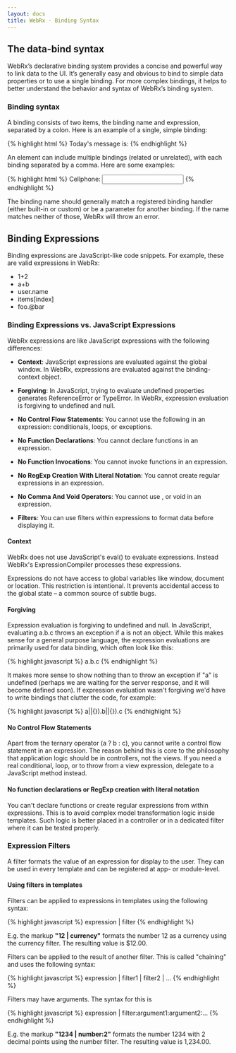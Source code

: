 ```yaml
---
layout: docs
title: WebRx - Binding Syntax
---
```

## The data-bind syntax

WebRx’s declarative binding system provides a concise and powerful way to link data to the UI. It’s generally easy and obvious to bind to simple data properties or to use a single binding. For more complex bindings, it helps to better understand the behavior and syntax of WebRx’s binding system.

### Binding syntax

A binding consists of two items, the binding name and expression, separated by a colon. Here is an example of a single, simple binding:

{% highlight html %}
Today's message is: <span data-bind="text: myMessage"></span>
{% endhighlight %} 

An element can include multiple bindings (related or unrelated), with each binding separated by a comma. Here are some examples:
 
{% highlight html %}
Cellphone: <input data-bind="value: cellphoneNumber, enabled: hasCellphone" />
{% endhighlight %} 

The binding name should generally match a registered binding handler (either built-in or custom) or be a parameter for another binding. If the name matches neither of those, WebRx will throw an error.

## Binding Expressions

Binding expressions are JavaScript-like code snippets. For example, these are valid expressions in WebRx:

- 1+2
- a+b
- user.name
- items[index]
- foo.@bar

### Binding Expressions vs. JavaScript Expressions

WebRx expressions are like JavaScript expressions with the following differences:

- **Context**: JavaScript expressions are evaluated against the global window. In WebRx, expressions are evaluated against the binding-context object.

- **Forgiving**: In JavaScript, trying to evaluate undefined properties generates ReferenceError or TypeError. In WebRx, expression evaluation is forgiving to undefined and null.

- **No Control Flow Statements**: You cannot use the following in an expression: conditionals, loops, or exceptions.

- **No Function Declarations**: You cannot declare functions in an expression.

- **No Function Invocations**: You cannot invoke functions in an expression.

- **No RegExp Creation With Literal Notation**: You cannot create regular expressions in an expression.

- **No Comma And Void Operators**: You cannot use , or void in an expression.

- **Filters**: You can use filters within expressions to format data before displaying it.


#### Context

WebRx does not use JavaScript's eval() to evaluate expressions. Instead WebRx's ExpressionCompiler processes these expressions.

Expressions do not have access to global variables like window, document or location. This restriction is intentional. It prevents accidental access to the global state – a common source of subtle bugs.

#### Forgiving

Expression evaluation is forgiving to undefined and null. In JavaScript, evaluating a.b.c throws an exception if a is not an object. While this makes sense for a general purpose language, the expression evaluations are primarily used for data binding, which often look like this:

{% highlight javascript %}
a.b.c
{% endhighlight %} 

It makes more sense to show nothing than to throw an exception if "a" is undefined (perhaps we are waiting for the server response, and it will become defined soon). If expression evaluation wasn't forgiving we'd have to write bindings that clutter the code, for example:

{% highlight javascript %}
a||{}).b||{}).c
{% endhighlight %} 

#### No Control Flow Statements

Apart from the ternary operator (a ? b : c), you cannot write a control flow statement in an expression. The reason behind this is core to the philosophy that application logic should be in controllers, not the views. If you need a real conditional, loop, or to throw from a view expression, delegate to a JavaScript method instead.

#### No function declarations or RegExp creation with literal notation

You can't declare functions or create regular expressions from within expressions. This is to avoid complex model transformation logic inside templates. Such logic is better placed in a controller or in a dedicated filter where it can be tested properly.  

### Expression Filters

A filter formats the value of an expression for display to the user. They can be used in every template and can be registered at app- or module-level.

#### Using filters in templates

Filters can be applied to expressions in templates using the following syntax:

{% highlight javascript %}
expression | filter
{% endhighlight %} 

E.g. the markup **"12 | currency"** formats the number 12 as a currency using the currency filter. The resulting value is $12.00.

Filters can be applied to the result of another filter. This is called "chaining" and uses the following syntax:

{% highlight javascript %}
expression | filter1 | filter2 | ...
{% endhighlight %} 

Filters may have arguments. The syntax for this is

{% highlight javascript %}
expression | filter:argument1:argument2:...
{% endhighlight %} 

E.g. the markup **"1234 | number:2"** formats the number 1234 with 2 decimal points using the number filter. The resulting value is 1,234.00.